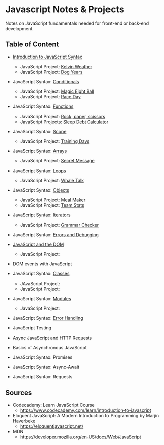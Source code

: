 # Javascript Notes & Projects
Notes on JavaScript fundamentals needed for front-end or back-end development.

## Table of Content
- [Introduction to JavaScript Syntax](/introJsSyntax.md)
  * JavaScript Project: [Kelvin Weather](/kelvinWeather.js)
  * JavaScript Project: [Dog Years](/dogYears.js)
- JavaScript Syntax: [Conditionals](/jsConditionals.md)
  * JavaScript Project: [Magic Eight Ball](/magicEightBall.js)
  * JavaScript Project: [Race Day](/raceDay.js)
- JavaScript Syntax: [Functions](/jsFunctions.md)
  * JavaScript Project: [Rock, paper, scissors](/rockPaperScissors.js)
  * JavaScript Projects: [Sleep Debt Calculator](/sleepDebtCalculator.js)
- JavaScript Syntax: [Scope](/jsScope.md)
  * JavaScript Project: [Training Days](/trainingDays.js)
- JavaScript Syntax: [Arrays](/jsArrays.md)
  * JavaScript Project: [Secret Message](/secretMessage.js)
- JavaScript Syntax: [Loops](/jsLoops.md)
  * JavaScript Project: [Whale Talk](/whaleTalk.js)
- JavaScript Syntax: [Objects](/jsObjects.md)
  * JavaScript Project: [Meal Maker](/mealMaker.js)
  * JavaScript Project: [Team Stats](teamStats.js)
- JavaScript Syntax: [Iterators](/iterators.md)
  * JavaScript Project: [Grammar Checker](/grammarChecker.js)
  
- JavaScript Syntax: [Errors and Debugging](/errorsAndDebugging.md)
- [JavaScript and the DOM](/javaScriptAndTheDom.md)
  * JavaScript Project:
- DOM events with JavaScript

- JavaScript Syntax: [Classes](/classes.md)
  * JAvaScript Project:
  * JavaScript Project:
- JavaScript Syntax: [Modules](/.modules.md)
  * JavaScript Project:
- JavaScript Syntax: [Error Handling](/errorHandling.md)

- JavaScript Testing

- Async JavaScript and HTTP Requests
- Basics of Asynchronous JavaScript

- JavaScript Syntax: Promises
- JavaScript Syntax: Async-Await
- JavaScript Syntax: Requests

## Sources
- Codecademy: Learn JavaScript Course 
  - https://www.codecademy.com/learn/introduction-to-javascript
- Eloquent JavaScript: A Modern Introduction to Programming by Marjin Haverbeke 
  - https://eloquentjavascript.net/
- MDN 
  - https://developer.mozilla.org/en-US/docs/Web/JavaScript


